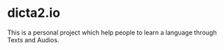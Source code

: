 # dicta2.io
This is a personal project which help people to learn a language through Texts and Audios.
